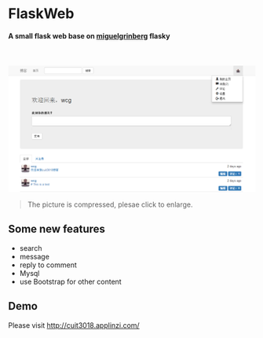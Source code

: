 # FlaskWeb
#### A small flask web base on [miguelgrinberg](https://github.com/miguelgrinberg/flasky.git) flasky
<br><br>
![](https://github.com/BigBrother1024/FlaskWeb/raw/master/app/static/pic.png)
<br> 
>The picture is compressed, plesae click to enlarge.<br>
## Some new features
* search
* message
* reply to comment
* Mysql
* use Bootstrap for other content
## Demo
Please visit http://cuit3018.applinzi.com/
